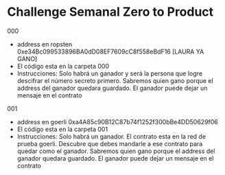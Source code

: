 # Challenge Semanal Zero to Product

000
  - address en ropsten 0xe34Bc099533896BA0dD08EF7609cC8f558eBdF16 [LAURA YA GANO]
  - El código esta en la carpeta 000
  - Instrucciones: Solo habrá un ganador y será la persona que logre descifrar el número secreto primero.
      Sabremos quien gano porque el address del ganador quedara guardado. 
      El ganador puede dejar un mensaje en el contrato

001
  - address en goerli 0xa4A85c90B12C87b74f1252f300bBe4DD50629f06 
  - El código esta en la carpeta 001
  - Instrucciones: Solo habrá un ganador. El contrato esta en la red de prueba goerli. Descubre que debes mandarle a ese contrato para quedar como el ganador.
      Sabremos quien gano porque el address del ganador quedara guardado. 
      El ganador puede dejar un mensaje en el contrato


